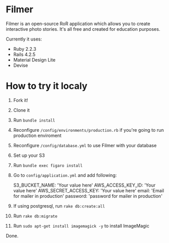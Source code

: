 # Filmer

Filmer is an open-source RoR application which allows you to create interactive photo stories. It's all free and created for education purposes.

Currently it uses:

* Ruby 2.2.3
* Rails 4.2.5
* Material Design Lite
* Devise

# How to try it localy

1. Fork it!
2. Clone it
3. Run
    `bundle install`
4. Reconfigure
    `/config/environments/production.rb`
if you're going to run production enviroment
5. Reconfigure
    `/config/database.yml`
to use Filmer with your database
6. Set up your S3
7. Run
    `bundle exec figaro install`
8. Go to
    `config/application.yml`
and add following:

    S3_BUCKET_NAME: 'Your value here'
    AWS_ACCESS_KEY_ID: 'Your value here'
    AWS_SECRET_ACCESS_KEY: 'Your value here'
    email: 'Email for mailer in production'
    password: 'password for mailer in production'

9. If using postgresql, run
    `rake db:create:all`
10. Run
    `rake db:migrate`
11. Run
    `sudo apt-get install imagemagick -y`
to install ImageMagic

Done.